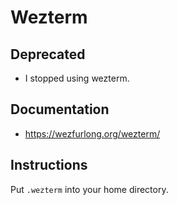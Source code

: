 # Wezterm

## Deprecated
- I stopped using wezterm.

## Documentation
- https://wezfurlong.org/wezterm/

## Instructions
Put `.wezterm` into your home directory.
